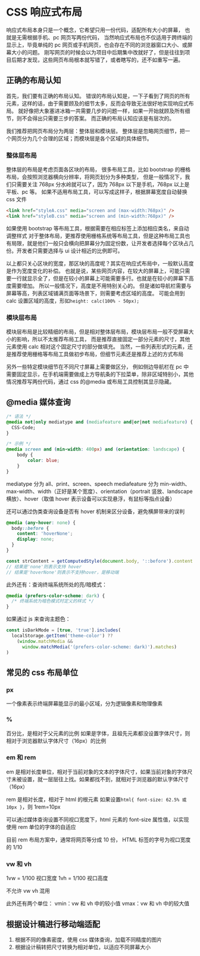 # CSS 响应式布局

响应式布局本身只是一个概念，它希望只用一份代码，适配所有大小的屏幕，
也就是无需根据手机、pc 网页写两份代码，
当然响应式布局也不仅适用于跨终端的显示上，毕竟单纯的 pc 网页或手机网页，也会存在不同的浏览器窗口大小、或屏幕大小的问题。
刚写网页的时候会以为项目中后期集中改就好了，但是往往到项目后期才发现，这些网页布局根本就写错了，或者瞎写的，还不如重写一遍。

## 正确的布局认知

首先，我们要有正确的布局认知。
错误的布局认知是，一下子看到了网页的所有元素，这样的话，由于需要顾及的细节太多，反而会导致无法很好地实现响应式布局。
就好像把大象塞进冰箱一共需要几步的问题一样，如果一开始就顾及所有细节，则不会得出只需要三步的答案。
而正确的布局认知应该是有层次的。

我们推荐把网页布局分为两层：整体层和模块层。
整体层是忽略网页细节，把一个网页分为几个合理的区域；而模块层是各个区域的具体细节。

### 整体层布局

整体层的布局是考虑页面各区块的布局，
很多布局工具，比如 bootstrap 的栅格布局，会按照浏览器横向分辨率，将网页划分为多种类型，
但是一般情况下，我们只需要关注 768px 分水岭就可以了，因为 768px 以下是手机，768px 以上是平板、pc 等。
如果不适用布局工具，可以写成这样子，根据屏幕宽度自动替换 css 文件

```html
<link href="styleA.css" media="screen and (max-width:768px)" />
<link href="styleB.css" media="screen and (min-width:768px)" />
```

如果使用 bootstrap 等布局工具，根据需要在相应标签上添加相应类名，来自动调整样式
对于整体布局，更推荐使用栅格系统等布局工具，但是这种布局工具也有局限，就是他们一般只会横向把屏幕分为固定份数，让开发者选择每个区块占几份。开发者只需要选择与 ui 设计相近的比例即可。

以上都只关心区块的宽度，那区块的高度呢？其实在响应式布局中，一般默认高度是作为宽度变化的补偿。
也就是说，某些网页内容，在较大的屏幕上，可能只需要一行就显示全了，但是在较小的屏幕上可能需要多行。也就是在较小的屏幕下高度需要增加。
所以一般情况下，高度是不用特别关心的。
但是诸如导航栏需要与屏幕等高，列表区域铺满页面等场景下，则需要考虑区域的高度。
可能会用到 calc 设置区域的高度，形如`height: calc(100% - 50px);`

### 模块层布局

模块层布局是比较精细的布局，但是相对整体层布局，模块层布局一般不受屏幕大小的影响，所以不太推荐布局工具，
而是推荐直接固定一部分元素的尺寸，其他元素使用 calc 相对这个固定尺寸的部分做填充。
当然，一些列表形式的元素，还是推荐使用栅格等布局工具做初步布局，但细节元素还是推荐上述的方式布局

另外一些特定模块细节在不同尺寸屏幕上需要做区分，
例如侧边导航栏在 pc 中需要固定显示，在手机端需要做成上方导航条的下拉菜单，除非区域特别小，其他情况推荐写两份代码，通过 css 的@media 或布局工具控制其显示隐藏。

## @media 媒体查询

```css
/* 语法 */
@media not|only mediatype and (mediafeature and|or|not mediafeature) {
  CSS-Code;
}

/* 示例 */
@media screen and (min-width: 400px) and (orientation: landscape) {
    body {
        color: blue;
    }
}
```

mediatype 分为 all、print、screen、speech
mediafeature 分为 min-width、max-width、width（正好是某个宽度）、orientation（portrait 竖放、landscape 横放）、hover（取值 hover 表示设备可以实现悬浮，有鼠标等指点设备）

还可以通过伪类查询设备是否有 hover 机制来区分设备，避免横屏带来的误判

```css
@media (any-hover: none) {
  body::before {
    content: 'hoverNone';
    display: none;
  }
}
```

```js
const strContent = getComputedStyle(document.body, '::before').content
// 结果是'none'则表示支持 hover
// 结果是'hoverNone'则表示不支持hover，是移动端
```

此外还有：查询终端系统所处的亮/暗模式：

```css
@media (prefers-color-scheme: dark) {
  /* 终端系统为暗色模式时定义的样式 */
}
```

如果通过 js 来查询主题色：

```ts
const isDarkMode = [true, 'true'].includes(
  localStorage.getItem('theme-color') ??
    (window.matchMedia &&
      window.matchMedia('(prefers-color-scheme: dark)').matches)
)
```

## 常见的 css 布局单位

### px

一个像素表示终端屏幕能显示的最小区域，分为逻辑像素和物理像素

### %

百分比，是相对于父元素的比例
如果是字体，且祖先元素都没设置字体尺寸，则相对于浏览器默认字体尺寸（16px）的比例

### em 和 rem

em 是相对长度单位，相对于当前对象的文本的字体尺寸，如果当前对象的字体尺寸未被设置，就一层层往上找。如果都找不到，就相对于浏览器的默认字体尺寸（16px）

rem 是相对长度，相对于 html 的根元素
如果设置`html{ font-size: 62.5% 或 10px }`，则 1rem=10px

可以通过媒体查询设置不同视口宽度下，html 元素的 font-size 属性值，以实现使用 rem 单位的字体的自适应

目前 rem 布局方案中，通常将网页等分成 10 份， HTML 标签的字号为视口宽度的 1/10

### vw 和 vh

1vw = 1/100 视口宽度
1vh = 1/100 视口高度

不允许 vw vh 混用

此外还有两个单位：
vmin：vw 和 vh 中的较小值
vmax：vw 和 vh 中的较大值

## 根据设计稿进行移动端适配

1. 根据不同的像素密度，使用 css 媒体查询，加载不同精度的图片
2. 根据设计稿转把尺寸转换为相对单位，以适应不同屏幕大小
